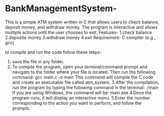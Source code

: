 # BankManagementSystem-
This is a simple ATM system written in C that allows users to check balance, deposit money, and withdraw money. The program is interactive and allows multiple actions until the user chooses to exit.
Features-
1.check balance
2.deposite money
3.withdraw money
4.exit
Requirement- C compiler (e.g., gcc)

to compile and run the code follow these steps-
1. save the file in any folder.
2. To compile the program, open your terminal/command prompt and navigate to the folder where your file is located.
Then run the following command:
gcc main.c -o main
This command will compile the C code and create an executable file called atm_system.
3.After the compilation, run the program by typing the following command in the terminal:
./main
If you are using Windows, the command will be:
main.exe
4.Once the program runs, it will display an interactive menu.
5.Enter the number corresponding to the action you want to perform, and follow the prompts.
